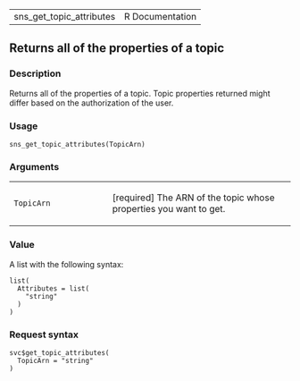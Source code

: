 <table style="width: 100%;">
<tbody>
<tr class="odd">
<td>sns_get_topic_attributes</td>
<td style="text-align: right;">R Documentation</td>
</tr>
</tbody>
</table>

## Returns all of the properties of a topic

### Description

Returns all of the properties of a topic. Topic properties returned
might differ based on the authorization of the user.

### Usage

    sns_get_topic_attributes(TopicArn)

### Arguments

<table>
<colgroup>
<col style="width: 35%" />
<col style="width: 65%" />
</colgroup>
<tbody>
<tr class="odd">
<td><code id="sns_get_topic_attributes_:_TopicArn">TopicArn</code></td>
<td><p>[required] The ARN of the topic whose properties you want to
get.</p></td>
</tr>
</tbody>
</table>

### Value

A list with the following syntax:

    list(
      Attributes = list(
        "string"
      )
    )

### Request syntax

    svc$get_topic_attributes(
      TopicArn = "string"
    )
